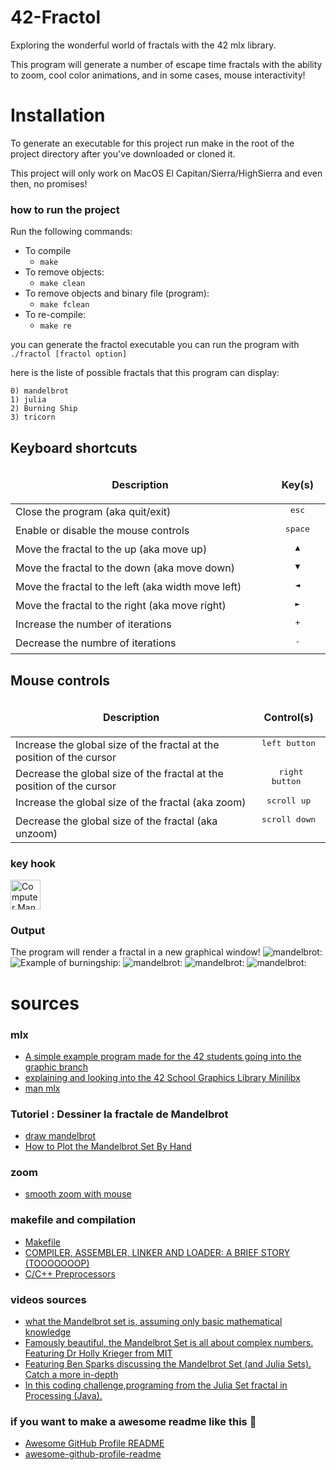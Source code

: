 # 42-Fractol
Exploring the wonderful world of fractals with the 42 mlx library.

This program will generate a number of escape time fractals with the ability to zoom, cool color animations, and in some cases, mouse interactivity!
# Installation
To generate an executable for this project run make in the root of the project directory after you've downloaded or cloned it.

This project will only work on MacOS El Capitan/Sierra/HighSierra and even then, no promises!

### how to run the project 
Run the following commands:

* To compile
	- `make`
* To remove objects:
	- `make clean`
* To remove objects and binary file (program):
	- `make fclean`
* To re-compile:
	- `make re`

you can generate the fractol executable you can run the program with ```./fractol [fractol option]```

here is the liste of possible fractals that this program can display:
```
0) mandelbrot
1) julia
2) Burning Ship
3) tricorn 
```

## Keyboard shortcuts

<table width="100%">
<thead>
<tr>
<td width="65%" height="60px" align="center" cellpadding="0">
<strong>Description</strong>
</td>
<td width="10%" align="center" cellpadding="0">
<span style="width:70px">&nbsp;</span><strong>Key(s)</strong><span style="width:50px">&nbsp;</span>
</td>
</tr>
</thead>
<tbody>
<tr>
<td valign="top" height="30px">Close the program (aka quit/exit)</td>
<td valign="top" align="center"><kbd>&nbsp;esc&nbsp;</kbd></td>
</tr>
<tr>
<td valign="top" height="30px">Enable or disable the mouse controls</td>
<td valign="top" align="center"><kbd>&nbsp;space&nbsp;</kbd>
</tr>
<tr>
<td valign="top" height="30px">Move the fractal to the up (aka move up)</td>
<td valign="top" align="center"><kbd>&nbsp;▲&nbsp;</kbd></td>
</tr>
<tr>
<td valign="top" height="30px">Move the fractal to the down (aka move down)</td>
<td valign="top" align="center"><kbd>&nbsp;▼&nbsp;</kbd></td>
</tr>
<tr>
<td valign="top" height="30px">Move the fractal to the left (aka width move left)</td>
<td valign="top" align="center"><kbd>&nbsp;◄&nbsp;</kbd></td>
</tr>
<tr>
<td valign="top" height="30px">Move the fractal to the right (aka move right)</td>
<td valign="top" align="center"><kbd>&nbsp;►&nbsp;</kbd></td>
</tr>
<tr>
<td valign="top" height="30px">Increase the number of iterations</td>
<td valign="top" align="center"><kbd>&nbsp;+&nbsp;</kbd></td>
</tr>
<tr>
<td valign="top" height="30px">Decrease the numbre of iterations</td>
<td valign="top" align="center"><kbd>&nbsp;-&nbsp;</kbd></td>
</tr>
</tbody>
</table>

## Mouse controls

<table width="100%">
<thead>
<tr>
<td width="60%" height="60px" align="center" cellpadding="0">
<strong>Description</strong>
</td>
<td width="10%" align="center" cellpadding="0">
<span style="width:70px">&nbsp;</span><strong>Control(s)</strong><span style="width:50px">&nbsp;</span>
</td>
</tr>
</thead>
<tbody>
<tr>
<td valign="top" height="30px">Increase the global size of the fractal at the position of the cursor</td>
<td valign="top" align="center"><kbd>&nbsp;left button&nbsp;</kbd></td>
</tr>
<tr>
<td valign="top" height="30px">Decrease the global size of the fractal at the position of the cursor</td>
<td valign="top" align="center"><kbd>&nbsp;right button&nbsp;</kbd></td>
</tr>
<tr>
<td valign="top" height="30px">Increase the global size of the fractal (aka zoom)</td>
<td valign="top" align="center"><kbd>&nbsp;scroll up&nbsp;</kbd></td>
</tr>
<tr>
<td valign="top" height="30px">Decrease the global size of the fractal (aka unzoom)</td>
<td valign="top" align="center"><kbd>&nbsp;scroll down&nbsp;</kbd></td>
</tr>
</tbody>
</table>

### key hook 
<img src="https://github.com/raja-moukhass/fractol/blob/master/images/hook.png" alt="Computer Man" style="width:48px;height:48px;">

### Output
The program will render a fractal in a new graphical window!
![mandelbrot:](https://github.com/raja-moukhass/fractol/blob/master/images/mandelbrot.png)
![Example of burningship:](https://github.com/raja-moukhass/fractol/blob/master/images/burningship.png)
![mandelbrot:](https://github.com/raja-moukhass/fractol/blob/master/images/mandlebrot.png)
![mandelbrot:](https://github.com/raja-moukhass/fractol/blob/master/images/julia.png)
![mandelbrot:](https://github.com/raja-moukhass/fractol/blob/master/images/iteration.png)






# sources

### mlx
- <a href="https://github.com/keuhdall/images_example">A simple example program made for the 42 students going into the graphic branch</a>
- <a href="https://github.com/qst0/ft_libgfx"> explaining and looking into the 42 School Graphics Library Minilibx</a>
- <a href="https://qst0.github.io/ft_libgfx/man_mlx_new_window.html"> man mlx</a>


### Tutoriel : Dessiner la fractale de Mandelbrot
- <a href="http://sdz.tdct.org/sdz/dessiner-la-fractale-de-mandelbrot.html?fbclid=IwAR0abKda4KXEbe7Cle1rxME04v48rH4WvZR10jhebNGEQd2yZVU0bfX2mN0">draw mandelbrot</a>
- <a href="https://www.wikihow.com/Plot-the-Mandelbrot-Set-By-Hand">How to Plot the Mandelbrot Set By Hand</a>
### zoom
- <a href="https://stackoverflow.com/questions/41796832/smooth-zoom-with-mouse-in-mandelbrot-set-c">smooth zoom with mouse</a>
### makefile and compilation 
- <a href="https://www.cs.swarthmore.edu/~newhall/unixhelp/howto_makefiles.html#using">Makefile</a>
- <a href="https://www.tenouk.com/ModuleW.html">COMPILER, ASSEMBLER, LINKER AND LOADER:
A BRIEF STORY (TOOOOOOOP)</a>
- <a href="https://www.geeksforgeeks.org/cc-preprocessors/">C/C++ Preprocessors</a>
### videos sources
- <a href="https://www.youtube.com/watch?v=0YaYmyfy9Z4&ab_channel=fenby1976">what the Mandelbrot set is, assuming only basic mathematical knowledge</a>
- <a href="https://www.youtube.com/watch?v=NGMRB4O922I&t=15s&ab_channel=Numberphile">Famously beautiful, the Mandelbrot Set is all about complex numbers. Featuring Dr Holly Krieger from MIT</a>
- <a href="https://www.youtube.com/watch?v=FFftmWSzgmk&t=425s&ab_channel=Numberphile">Featuring Ben Sparks discussing the Mandelbrot Set (and Julia Sets). Catch a more in-depth </a>
- <a href="https://www.youtube.com/watch?v=fAsaSkmbF5s&t=605s&ab_channel=TheCodingTrain">In this coding challenge,programing from the Julia Set fractal in Processing (Java).</a>
### if you want to make a awesome readme like this :hand_over_mouth:
- <a href="https://github.com/elangosundar/awesome-README-templates">Awesome GitHub Profile README</a>
- <a href="https://github.com/abhisheknaiidu/awesome-github-profile-readme#dynamic-realtime-">awesome-github-profile-readme</a>

